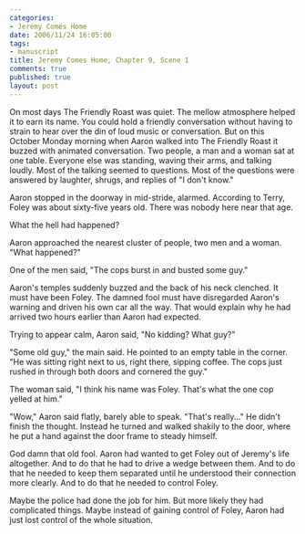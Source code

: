 ```yaml
--- 
categories: 
- Jeremy Comes Home
date: 2006/11/24 16:05:00
tags: 
- manuscript
title: Jeremy Comes Home, Chapter 9, Scene 1
comments: true
published: true
layout: post
---
```


On most days The Friendly Roast was quiet.  The mellow atmosphere helped it to earn its name.  You could hold a friendly conversation without having to strain to hear over the din of loud music or conversation.  But on this October Monday morning when Aaron walked into The Friendly Roast it buzzed with animated conversation.  Two people, a man and a woman sat at one table.  Everyone else was standing, waving their arms, and talking loudly.  Most of the talking seemed to questions.  Most of the questions were answered by laughter, shrugs, and replies of "I don't know."

Aaron stopped in the doorway in mid-stride, alarmed.  According to Terry, Foley was about sixty-five years old.  There was nobody here near that age.

What the hell had happened?

Aaron approached the nearest cluster of people, two men and a woman.  "What happened?"

One of the men said, "The cops burst in and busted some guy."

Aaron's temples suddenly buzzed and the back of his neck clenched.  It must have been Foley.  The damned fool must have disregarded Aaron's warning and driven his own car all the way.  That would explain why he had arrived two hours earlier than Aaron had expected.

Trying to appear calm, Aaron said, "No kidding?  What guy?"

"Some old guy," the main said.  He pointed to an empty table in the corner.  "He was sitting right next to us, right there, sipping coffee.  The cops just rushed in through both doors and cornered the guy."

The woman said, "I think his name was Foley.  That's what the one cop yelled at him."

"Wow," Aaron said flatly, barely able to speak.  "That's really..."  He didn't finish the thought.  Instead he turned and walked shakily to the door, where he put a hand against the door frame to steady himself.

God damn that old fool.  Aaron had wanted to get Foley out of Jeremy's life altogether.  And to do that he had to drive a wedge between them.  And to do that he needed to keep them separated until he understood their connection more clearly.  And to do that he needed to control Foley.

Maybe the police had done the job for him.  But more likely they had complicated things.  Maybe instead of gaining control of Foley, Aaron had just lost control of the whole situation.
